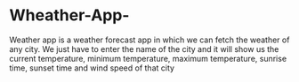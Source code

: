 # Wheather-App-
Weather app is a weather forecast app in which we can fetch the weather of any city. We just have to enter the name of the city and it will show us the current temperature, minimum temperature, maximum temperature, sunrise time, sunset time and wind speed of that city
